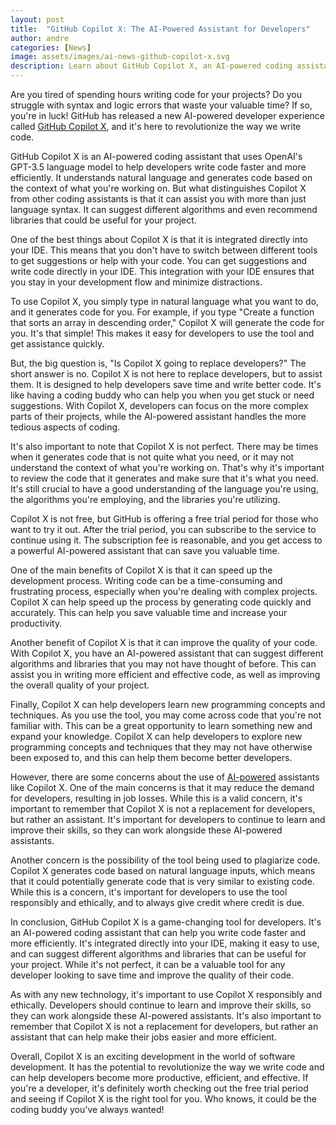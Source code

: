 ```yaml
---
layout: post
title:  "GitHub Copilot X: The AI-Powered Assistant for Developers"
author: andre
categories: [News]
image: assets/images/ai-news-github-copilot-x.svg
description: Learn about GitHub Copilot X, an AI-powered coding assistant that can help developers write code faster and more efficiently.
---
```


Are you tired of spending hours writing code for your projects? Do you struggle with syntax and logic errors that waste your valuable time? If so, you're in luck! GitHub has released a new AI-powered developer experience called [GitHub Copilot X](https://github.blog/2023-03-22-github-copilot-x-the-ai-powered-developer-experience/), and it's here to revolutionize the way we write code.

GitHub Copilot X is an AI-powered coding assistant that uses OpenAI's GPT-3.5 language model to help developers write code faster and more efficiently. It understands natural language and generates code based on the context of what you're working on. But what distinguishes Copilot X from other coding assistants is that it can assist you with more than just language syntax. It can suggest different algorithms and even recommend libraries that could be useful for your project.

One of the best things about Copilot X is that it is integrated directly into your IDE. This means that you don't have to switch between different tools to get suggestions or help with your code. You can get suggestions and write code directly in your IDE. This integration with your IDE ensures that you stay in your development flow and minimize distractions.

To use Copilot X, you simply type in natural language what you want to do, and it generates code for you. For example, if you type "Create a function that sorts an array in descending order," Copilot X will generate the code for you. It's that simple! This makes it easy for developers to use the tool and get assistance quickly.

But, the big question is, "Is Copilot X going to replace developers?" The short answer is no. Copilot X is not here to replace developers, but to assist them. It is designed to help developers save time and write better code. It's like having a coding buddy who can help you when you get stuck or need suggestions. With Copilot X, developers can focus on the more complex parts of their projects, while the AI-powered assistant handles the more tedious aspects of coding.

It's also important to note that Copilot X is not perfect. There may be times when it generates code that is not quite what you need, or it may not understand the context of what you're working on. That's why it's important to review the code that it generates and make sure that it's what you need. It's still crucial to have a good understanding of the language you're using, the algorithms you're employing, and the libraries you're utilizing.

Copilot X is not free, but GitHub is offering a free trial period for those who want to try it out. After the trial period, you can subscribe to the service to continue using it. The subscription fee is reasonable, and you get access to a powerful AI-powered assistant that can save you valuable time.

One of the main benefits of Copilot X is that it can speed up the development process. Writing code can be a time-consuming and frustrating process, especially when you're dealing with complex projects. Copilot X can help speed up the process by generating code quickly and accurately. This can help you save valuable time and increase your productivity.

Another benefit of Copilot X is that it can improve the quality of your code. With Copilot X, you have an AI-powered assistant that can suggest different algorithms and libraries that you may not have thought of before. This can assist you in writing more efficient and effective code, as well as improving the overall quality of your project.

Finally, Copilot X can help developers learn new programming concepts and techniques. As you use the tool, you may come across code that you're not familiar with. This can be a great opportunity to learn something new and expand your knowledge. Copilot X can help developers to explore new programming concepts and techniques that they may not have otherwise been exposed to, and this can help them become better developers.

However, there are some concerns about the use of [AI-powered](https://techwizco.com/how-to-get-started-with-artificial-intelligence/) assistants like Copilot X. One of the main concerns is that it may reduce the demand for developers, resulting in job losses. While this is a valid concern, it's important to remember that Copilot X is not a replacement for developers, but rather an assistant. It's important for developers to continue to learn and improve their skills, so they can work alongside these AI-powered assistants.

Another concern is the possibility of the tool being used to plagiarize code. Copilot X generates code based on natural language inputs, which means that it could potentially generate code that is very similar to existing code. While this is a concern, it's important for developers to use the tool responsibly and ethically, and to always give credit where credit is due.

In conclusion, GitHub Copilot X is a game-changing tool for developers. It's an AI-powered coding assistant that can help you write code faster and more efficiently. It's integrated directly into your IDE, making it easy to use, and can suggest different algorithms and libraries that can be useful for your project. While it's not perfect, it can be a valuable tool for any developer looking to save time and improve the quality of their code.

As with any new technology, it's important to use Copilot X responsibly and ethically. Developers should continue to learn and improve their skills, so they can work alongside these AI-powered assistants. It's also important to remember that Copilot X is not a replacement for developers, but rather an assistant that can help make their jobs easier and more efficient.

Overall, Copilot X is an exciting development in the world of software development. It has the potential to revolutionize the way we write code and can help developers become more productive, efficient, and effective. If you're a developer, it's definitely worth checking out the free trial period and seeing if Copilot X is the right tool for you. Who knows, it could be the coding buddy you've always wanted!
